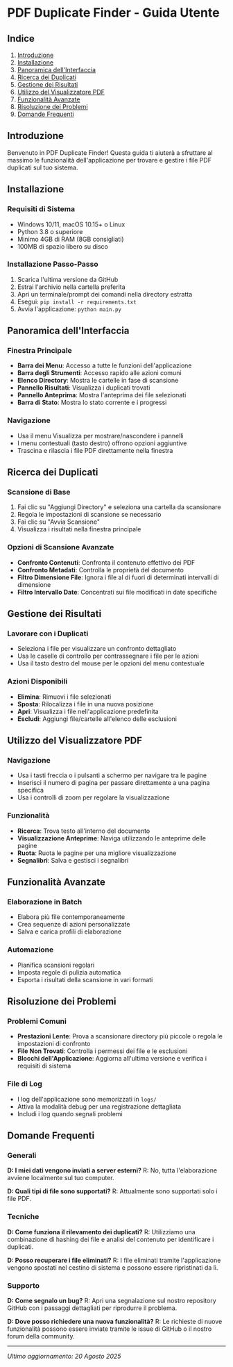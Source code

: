 # PDF Duplicate Finder - Guida Utente

## Indice
1. [Introduzione](#introduzione)
2. [Installazione](#installazione)
3. [Panoramica dell'Interfaccia](#panoramica-dellinterfaccia)
4. [Ricerca dei Duplicati](#ricerca-dei-duplicati)
5. [Gestione dei Risultati](#gestione-dei-risultati)
6. [Utilizzo del Visualizzatore PDF](#utilizzo-del-visualizzatore-pdf)
7. [Funzionalità Avanzate](#funzionalità-avanzate)
8. [Risoluzione dei Problemi](#risoluzione-dei-problemi)
9. [Domande Frequenti](#domande-frequenti)

## Introduzione
Benvenuto in PDF Duplicate Finder! Questa guida ti aiuterà a sfruttare al massimo le funzionalità dell'applicazione per trovare e gestire i file PDF duplicati sul tuo sistema.

## Installazione

### Requisiti di Sistema
- Windows 10/11, macOS 10.15+ o Linux
- Python 3.8 o superiore
- Minimo 4GB di RAM (8GB consigliati)
- 100MB di spazio libero su disco

### Installazione Passo-Passo
1. Scarica l'ultima versione da GitHub
2. Estrai l'archivio nella cartella preferita
3. Apri un terminale/prompt dei comandi nella directory estratta
4. Esegui: `pip install -r requirements.txt`
5. Avvia l'applicazione: `python main.py`

## Panoramica dell'Interfaccia

### Finestra Principale
- **Barra dei Menu**: Accesso a tutte le funzioni dell'applicazione
- **Barra degli Strumenti**: Accesso rapido alle azioni comuni
- **Elenco Directory**: Mostra le cartelle in fase di scansione
- **Pannello Risultati**: Visualizza i duplicati trovati
- **Pannello Anteprima**: Mostra l'anteprima dei file selezionati
- **Barra di Stato**: Mostra lo stato corrente e i progressi

### Navigazione
- Usa il menu Visualizza per mostrare/nascondere i pannelli
- I menu contestuali (tasto destro) offrono opzioni aggiuntive
- Trascina e rilascia i file PDF direttamente nella finestra

## Ricerca dei Duplicati

### Scansione di Base
1. Fai clic su "Aggiungi Directory" e seleziona una cartella da scansionare
2. Regola le impostazioni di scansione se necessario
3. Fai clic su "Avvia Scansione"
4. Visualizza i risultati nella finestra principale

### Opzioni di Scansione Avanzate
- **Confronto Contenuti**: Confronta il contenuto effettivo dei PDF
- **Confronto Metadati**: Controlla le proprietà del documento
- **Filtro Dimensione File**: Ignora i file al di fuori di determinati intervalli di dimensione
- **Filtro Intervallo Date**: Concentrati sui file modificati in date specifiche

## Gestione dei Risultati

### Lavorare con i Duplicati
- Seleziona i file per visualizzare un confronto dettagliato
- Usa le caselle di controllo per contrassegnare i file per le azioni
- Usa il tasto destro del mouse per le opzioni del menu contestuale

### Azioni Disponibili
- **Elimina**: Rimuovi i file selezionati
- **Sposta**: Rilocalizza i file in una nuova posizione
- **Apri**: Visualizza i file nell'applicazione predefinita
- **Escludi**: Aggiungi file/cartelle all'elenco delle esclusioni

## Utilizzo del Visualizzatore PDF

### Navigazione
- Usa i tasti freccia o i pulsanti a schermo per navigare tra le pagine
- Inserisci il numero di pagina per passare direttamente a una pagina specifica
- Usa i controlli di zoom per regolare la visualizzazione

### Funzionalità
- **Ricerca**: Trova testo all'interno del documento
- **Visualizzazione Anteprime**: Naviga utilizzando le anteprime delle pagine
- **Ruota**: Ruota le pagine per una migliore visualizzazione
- **Segnalibri**: Salva e gestisci i segnalibri

## Funzionalità Avanzate

### Elaborazione in Batch
- Elabora più file contemporaneamente
- Crea sequenze di azioni personalizzate
- Salva e carica profili di elaborazione

### Automazione
- Pianifica scansioni regolari
- Imposta regole di pulizia automatica
- Esporta i risultati della scansione in vari formati

## Risoluzione dei Problemi

### Problemi Comuni
- **Prestazioni Lente**: Prova a scansionare directory più piccole o regola le impostazioni di confronto
- **File Non Trovati**: Controlla i permessi dei file e le esclusioni
- **Blocchi dell'Applicazione**: Aggiorna all'ultima versione e verifica i requisiti di sistema

### File di Log
- I log dell'applicazione sono memorizzati in `logs/`
- Attiva la modalità debug per una registrazione dettagliata
- Includi i log quando segnali problemi

## Domande Frequenti

### Generali
**D: I miei dati vengono inviati a server esterni?**
R: No, tutta l'elaborazione avviene localmente sul tuo computer.

**D: Quali tipi di file sono supportati?**
R: Attualmente sono supportati solo i file PDF.

### Tecniche
**D: Come funziona il rilevamento dei duplicati?**
R: Utilizziamo una combinazione di hashing dei file e analisi del contenuto per identificare i duplicati.

**D: Posso recuperare i file eliminati?**
R: I file eliminati tramite l'applicazione vengono spostati nel cestino di sistema e possono essere ripristinati da lì.

### Supporto
**D: Come segnalo un bug?**
R: Apri una segnalazione sul nostro repository GitHub con i passaggi dettagliati per riprodurre il problema.

**D: Dove posso richiedere una nuova funzionalità?**
R: Le richieste di nuove funzionalità possono essere inviate tramite le issue di GitHub o il nostro forum della community.

---
*Ultimo aggiornamento: 20 Agosto 2025*
